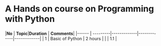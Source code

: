 #  A Hands on course on Programming with Python
### 

|**No** | **Topic**|**Duration** | **Comments**|
|------ | ---------|-------------|-------------|-------------|
|   1   | Basic of Python  |  2 hours    |             |
|   1.1 | 

